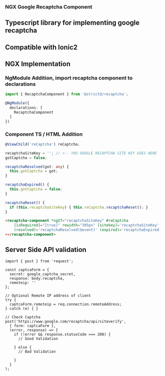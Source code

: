 ### NGX Google Recaptcha Component

## Typescript library for implementing google recaptcha
## Compatible with Ionic2

## NGX Implementation
### NgModule Addition, import recaptcha component to declarations
```ts
import { RecaptchaComponent } from '@strictd/recaptcha';

@NgModule({
  declarations: [
    RecaptchaComponent
  ]
})
```


### Component TS / HTML Addition
```ts
@ViewChild('reCaptcha') reCaptcha;

recaptchaSiteKey = ''; // <-- YOU GOOGLE RECAPTCHA SITE KEY GOES HERE
gotCaptcha = false;

recaptchaResolved(got: any) {
  this.gotCaptcha = got;
}

recaptchaExpired() {
  this.gotCaptcha = false;
}

recaptchaReset() {
  if (this.recaptchaSiteKey) { this.reCaptcha.recaptchaReset(); }
}
```

```html
<recaptcha-component *ngIf="recaptchaSiteKey" #reCaptcha 
    [isRequired]="[true]" rewidth="305px" [sitekey]='recaptchaSiteKey' 
    (resolved)='recaptchaResolved($event)' (expired)='recaptchaExpired()'
></recaptcha-component>
```




## Server Side API validation
```
import { post } from 'request';

const captcaForm = {
  secret: google_captcha_secret,
  response: body.recaptcha,
  remoteip: ''
};

// Optional Remote IP address of client
try {
  captcaForm.remoteip = req.connection.remoteAddress;
} catch (e) { }

// Check Captcha
post('https://www.google.com/recaptcha/api/siteverify',
  { form: captcaForm },
  (error, response) => {
    if (!error && response.statusCode === 200) {
      // Good Validation

    } else {
      // Bad Validation

    }
  }
);
```